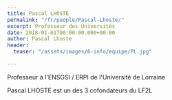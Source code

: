 ```yaml
---
title: Pascal LHOSTE
permalink: "/fr/people/Pascal-Lhoste/"
excerpt: Professeur des Universités
date: 2018-01-01T00:00:00.000+00:00
author: Pascal Lhoste
header:
  teaser: "/assets/images/6-info/equipe/PL.jpg"

---
```

Professeur à l'ENSGSI / ERPI de l'Université de Lorraine 

Pascal LHOSTE est un des 3 cofondateurs du LF2L
